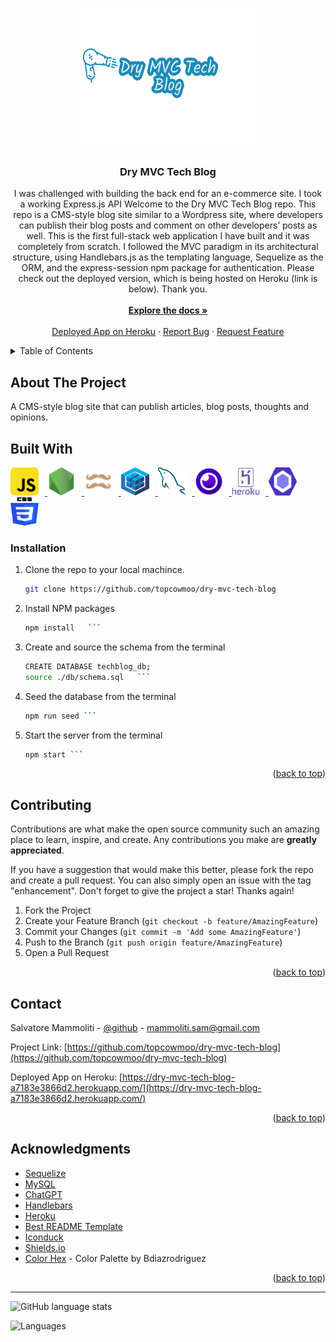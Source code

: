 <a name="readme-top"></a>

<br />
<div align="center">
  <a href="https://github.com/topcowmoo/dry-mvc-tech-blog">
    <img src="/public/images/logo.png" alt="Logo" width="300" height="225">
  </a>

<h3 align="center">Dry MVC Tech Blog</h3>

  <p align="center">
   I was challenged with building the back end for an e-commerce site. I took a working Express.js API Welcome to the Dry MVC Tech Blog repo. This repo is a CMS-style blog site similar to a Wordpress site, where developers can publish their blog posts and comment on other developers’ posts as well. This is the first full-stack web application I have built and it was completely from scratch. I followed the MVC paradigm in its architectural structure, using Handlebars.js as the templating language, Sequelize as the ORM, and the express-session npm package for authentication. Please check out the deployed version, which is being hosted on Heroku (link is below). Thank you.

  <br />
  <br />
    <a href="https://github.com/topcowmoo/dry-mvc-tech-blog"><strong>Explore the docs »</strong></a>
    <br />
    <br />
    <a href="https://dry-mvc-tech-blog-a7183e3866d2.herokuapp.com/">Deployed App on Heroku</a>
    ·
    <a href="https://github.com/topcowmoo/dry-mvc-tech-blog/issues">Report Bug</a>
    ·
    <a href="https://github.com/topcowmoo/dry-mvc-tech-blog/issues">Request Feature</a>

  </p>
</div>

<!-- TABLE OF CONTENTS -->

<details>
  <summary>Table of Contents</summary>
  <ol>
    <li>
      <a href="#about-the-project">About The Project</a>
      <ul>
        <li><a href="#built-with">Built With</a></li>
      </ul>
    </li>
        <li><a href="#installation">Installation</a></li>
      </ul>
    </li>
    <li><a href="#contributing">Contributing</a></li>
    <li><a href="#contact">Contact</a></li>
    <li><a href="#acknowledgments">Acknowledgments</a></li>
  </ol>
</details>

<!-- ABOUT THE PROJECT -->

## About The Project

A CMS-style blog site that can publish articles, blog posts, thoughts and opinions.

<!-- Creating and sourcing schema in database:

![image](https://github.com/topcowmoo/windy-e-commerce-site/assets/149528212/abe0121d-89d5-4a8e-b145-9864c3b958cf)

Seeding the database:

![image](https://github.com/topcowmoo/windy-e-commerce-site/assets/149528212/cd88f48e-be69-42a3-ac93-c43c4ed5d858)

Server is started:

![image](https://github.com/topcowmoo/windy-e-commerce-site/assets/149528212/ce132cfb-6929-461f-bc2c-3188979e83d9)

Example of a GET request of one Product in Insomnia:

![image](https://github.com/topcowmoo/windy-e-commerce-site/assets/149528212/a9bf0575-9c40-4c40-9723-3116d62a9e06)

Example of a PUT request to update a Category in Insomnia:

![image](https://github.com/topcowmoo/windy-e-commerce-site/assets/149528212/b9c9542b-31ee-42b6-b8a1-3b32c83af094)

Example of a DELETE request to delete a Tag by Id in Insomnia:

![image](https://github.com/topcowmoo/windy-e-commerce-site/assets/149528212/f3fdd26d-914e-4bf5-9de7-7dbed13df622)

Example of a POST request to create a new Tag in Insomnia:

![image](https://github.com/topcowmoo/windy-e-commerce-site/assets/149528212/c2e26d6d-9cbf-429b-9edb-3c0684260906) -->

<!-- BUILT WITH -->

## Built With

<a href="HTML-url">
  <span style="margin-right: 10px;"><img src="./public/images/javascript.png" alt="Alt text" width="45" height="45"></span>
  <span style="margin-right: 10px;"><img src="./public/images/nodejs.png" alt="Alt text" width="45" height="45"></span>
  <span style="margin-right: 10px;"><img src="./public/images/handlebars2.png" alt="Alt text" width="45" height="45"></span>
  <span style="margin-right: 10px;"><img src="./public/images/sequelize.png" alt="Alt text" width="45" height="45"></span>
  <span style="margin-right: 10px;"><img src="./public/images/mysql.png" alt="Alt text" width="45" height="45"></span>
  <span style="margin-right: 10px;"><img src="./public/images/apps-insomnia.png" alt="Alt text" width="45" height="45"></span>
  <span style="margin-right: 10px;"><img src="./public/images/heroku-original-wordmark.png" alt="Alt text" width="45" height="45"></span>
  <span style="margin-right: 10px;"><img src="./public/images/eslint.png" alt="Alt text" width="45" height="45"></span>
  <span><img src="./public/images/css-3.png" alt="Alt text" width="45" height="45"></span>
</a>


<!-- INSTALLATION -->

### Installation

1. Clone the repo to your local machince.
   ```sh
   git clone https://github.com/topcowmoo/dry-mvc-tech-blog
   ```
2. Install NPM packages
   ````sh
   npm install   ```
   ````
3. Create and source the schema from the terminal
   ````sh
   CREATE DATABASE techblog_db;
   source ./db/schema.sql   ```
   ````
4. Seed the database from the terminal
   ````sh
   npm run seed ```
   ````
5. Start the server from the terminal
   ````sh
   npm start ```
   ````

<p align="right">(<a href="#readme-top">back to top</a>)</p>

<!-- CONTRIBUTING -->

## Contributing

Contributions are what make the open source community such an amazing place to learn, inspire, and create. Any contributions you make are **greatly appreciated**.

If you have a suggestion that would make this better, please fork the repo and create a pull request. You can also simply open an issue with the tag "enhancement".
Don't forget to give the project a star! Thanks again!

1. Fork the Project
2. Create your Feature Branch (`git checkout -b feature/AmazingFeature`)
3. Commit your Changes (`git commit -m 'Add some AmazingFeature'`)
4. Push to the Branch (`git push origin feature/AmazingFeature`)
5. Open a Pull Request

<p align="right">(<a href="#readme-top">back to top</a>)</p>

<!-- CONTACT -->

## Contact

Salvatore Mammoliti - [@github](https://github.com/topcowmoo) - mammoliti.sam@gmail.com

Project Link: [https://github.com/topcowmoo/dry-mvc-tech-blog](https://github.com/topcowmoo/dry-mvc-tech-blog)

Deployed App on Heroku: [https://dry-mvc-tech-blog-a7183e3866d2.herokuapp.com/](https://dry-mvc-tech-blog-a7183e3866d2.herokuapp.com/)

<p align="right">(<a href="#readme-top">back to top</a>)</p>

<!-- ACKNOWLEDGMENTS -->

## Acknowledgments

- [Sequelize](https://sequelize.org/)
- [MySQL](https://www.mysql.com/)
- [ChatGPT](https://chat.openai.com/)
- [Handlebars](https://handlebarsjs.com/)
- [Heroku](https://devcenter.heroku.com/)
- [Best README Template](https://github.com/othneildrew/Best-README-Template)
- [Iconduck](https://iconduck.com/)
- [Shields.io](https://shields.io/)
- [Color Hex](https://www.color-hex.com/color-palette/74932) - Color Palette by Bdiazrodriguez

<p align="right">(<a href="#readme-top">back to top</a>)</p>

---

![GitHub language stats](https://img.shields.io/github/languages/top/topcowmoo/dry-mvc-tech-blog)

![Languages](https://img.shields.io/github/languages/count/topcowmoo/dry-mvc-tech-blog)

